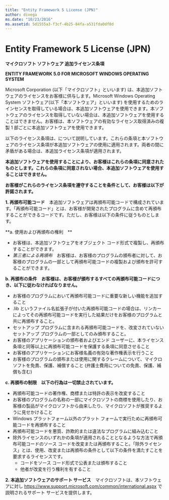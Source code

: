 ```yaml
---
title: "Entity Framework 5 License (JPN)"
author: divega
ms.date: "10/23/2016"
ms.assetid: 5d1555a3-f3cf-4b25-84fa-a531fda0df0d
---
```

# Entity Framework 5 License (JPN)
**マイクロソフト ソフトウェア 追加ライセンス条項**

**ENTITY FRAMEWORK 5.0 FOR MICROSOFT WINDOWS OPERATING SYSTEM**

Microsoft Corporation (以下「マイクロソフト」といいます) は、本追加ソフトウェアのライセンスをお客様に供与します。Microsoft Windows Operating System ソフトウェア(以下「本ソフトウェア」といいます) を使用するためのラインセンスを取得している場合は、本追加ソフトウェアを使用できます。本ソフトウェアのライセンスを取得していない場合は、本追加ソフトウェアを使用することはできません。お客様は、本ソフトウェアの有効なライセンス取得済みの複製 1 部ごとに本追加ソフトウェアを使用できます。

以下のライセンス条項は、について説明しています。これらの条項と本ソフトウェアのライセンス条項が本追加ソフトウェアの使用に適用されます。両者の間に矛盾がある場合は、本追加ライセンス条項が適用されます。

**本追加ソフトウェアを使用することにより、お客様はこれらの条項に同意されたものとします。これらの条項に同意されない場合、本追加ソフトウェアを使用することはできません。**

**お客様がこれらのライセンス条項を遵守することを条件として、お客様は以下が許諾されます。**

**1. 再頒布可能コード**　本追加ソフトウェアは再頒布可能コードで構成されています。「再頒布可能コード」とは、お客様が開発されたプログラムに含めて再頒布することができるコードです。ただし、お客様は以下の条件に従うものとします。

**a. 使用および再頒布の権利　**

-   お客様は、本追加ソフトウェアをオブジェクト コード形式で複製し、再頒布することができます。
-   *第三者による再頒布*　お客様は、お客様のプログラムの頒布者に対して、お客様のプログラムの一部として再頒布可能コードの複製および頒布を許可することができます。

**b. 再頒布の条件　お客様は、お客様が頒布するすべての再頒布可能コードにつき、以下に従わなければなりません。**

-   お客様のプログラムにおいて再頒布可能コードに重要な新しい機能を追加すること
-   .lib というファイル名拡張子が付いた再頒布可能コードの場合は、リンカーによってその再頒布可能コードを実行した結果だけをお客様のプログラムと共に再頒布すること。
-   セットアップ プログラムに含まれる再頒布可能コードを、改変されていないセットアップ プログラムの一部としてのみ頒布すること。
-   お客様のアプリケーションの頒布者およびエンド ユーザーに、本ライセンス条項と同等以上に再頒布可能コードを保護する条項に同意させること
-   お客様のアプリケーションにお客様名義の有効な著作権表示を行うこと
-   お客様のプログラムの頒布または使用に関するクレームについて、マイクロソフトを免責、保護、補償すること (弁護士費用についての免責、保護、補償も含む)

**c. 再頒布の制限　以下の行為は一切禁止されています。**

-   再頒布可能コードの著作権、商標または特許の表示を改変すること
-   お客様のプログラムの名称の一部にマイクロソフトの商標を使用したり、お客様の製品がマイクロソフトから由来したり、マイクロソフトが推奨するように見せかけること
-   Windows プラットフォーム以外のプラット フォームで実行ために再頒布可能コードを再頒布すること
-   再頒布可能コードを悪質、詐欺的または違法なプログラムに組み込むこと
-   除外ライセンスのいずれかの条項が適用されることとなるような方法で再頒布可能コードのソース コードを改変または再頒布すること。「除外ライセンス」とは、使用、改変または再頒布の条件として以下の条件を満たすことを要求するライセンスです。
    -   コードをソース コード形式で公表または頒布すること
    -   他者が改変を行う権利を有すること

**2. 本追加ソフトウェアのサポート サービス**　マイクロソフトは、本ソフトウェアに対し https://www.support.microsoft.com/common/international.aspx で説明されるサポート サービスを提供します。
